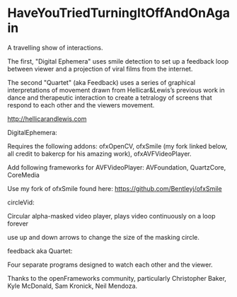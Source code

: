 # HaveYouTriedTurningItOffAndOnAgain
A travelling show of interactions.

The first, "Digital Ephemera" uses smile detection to set up a feedback loop between viewer and a projection of viral films from the internet.

The second "Quartet" (aka Feedback) uses a series of graphical interpretations of movement drawn from Hellicar&Lewis’s previous work in dance and therapeutic interaction to create a tetralogy of screens that respond to each other and the viewers movement.

http://hellicarandlewis.com

DigitalEphemera:

Requires the following addons: ofxOpenCV, ofxSmile (my fork linked below, all credit to bakercp for his amazing work), ofxAVFVideoPlayer.

Add following frameworks for AVFVideoPlayer:
AVFoundation,
QuartzCore,
CoreMedia

Use my fork of ofxSmile found here: https://github.com/Bentleyj/ofxSmile

circleVid:

Circular alpha-masked video player, plays video continuously on a loop forever

use up and down arrows to change the size of the masking circle.

feedback aka Quartet:

Four separate programs designed to watch each other and the viewer.

Thanks to the openFrameworks community, particularly Christopher Baker, Kyle McDonald, Sam Kronick, Neil Mendoza.
